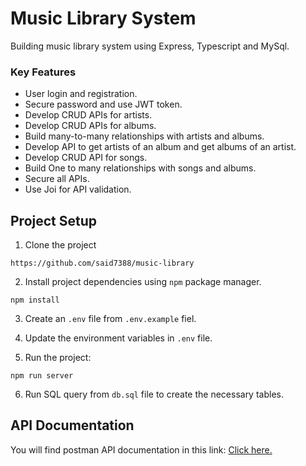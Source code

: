 # Music Library System

Building music library system using Express, Typescript and MySql.

### Key Features

- User login and registration.
- Secure password and use JWT token.
- Develop CRUD APIs for artists.
- Develop CRUD APIs for albums.
- Build many-to-many relationships with artists and albums.
- Develop API to get artists of an album and get albums of an artist.
- Develop CRUD API for songs.
- Build One to many relationships with songs and albums.
- Secure all APIs.
- Use Joi for API validation.

## Project Setup

1. Clone the project

```
https://github.com/said7388/music-library
```

2. Install project dependencies using `npm` package manager.

```
npm install
```

3. Create an `.env` file from `.env.example` fiel.

4. Update the environment variables in `.env` file.

5. Run the project:

```
npm run server
```

6. Run SQL query from `db.sql` file to create the necessary tables.

## API Documentation

You will find postman API documentation in this link: [Click here.](https://documenter.getpostman.com/view/19954195/2s9YyqiMvy)
